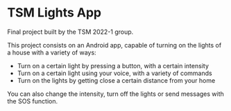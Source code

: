# TSM Lights App
Final project built by the TSM 2022-1 group.

This project consists on an Android app, capable of turning on the lights of a house with a variety of ways:

* Turn on a certain light by pressing a button, with a certain intensity
* Turn on a certain light using your voice, with a variety of commands
* Turn on the lights by getting close a certain distance from your home

You can also change the intensity, turn off the lights or send messages with the SOS function.


